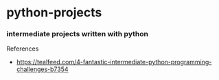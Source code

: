# python-projects
### intermediate projects written with python

References
- https://tealfeed.com/4-fantastic-intermediate-python-programming-challenges-b7354
